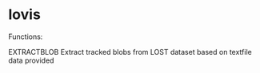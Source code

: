 lovis
=====

Functions:

EXTRACTBLOB    Extract tracked blobs from LOST dataset based on textfile data provided 

